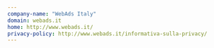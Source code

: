 ```yaml
---
company-name: "WebAds Italy"
domain: webads.it
home: http://www.webads.it/
privacy-policy: http://www.webads.it/informativa-sulla-privacy/
---
```




